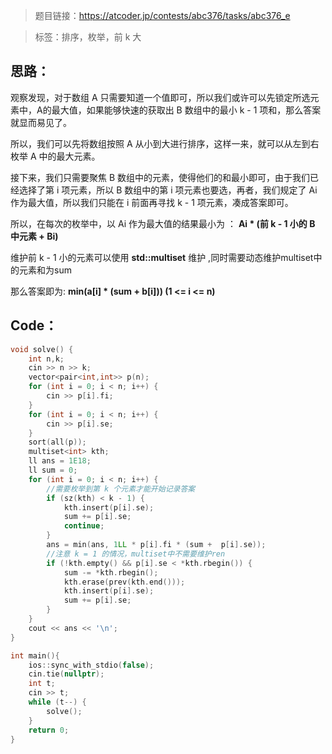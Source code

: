 > 题目链接：https://atcoder.jp/contests/abc376/tasks/abc376_e

> 标签：排序，枚举，前 k 大

## 思路：

观察发现，对于数组 A 只需要知道一个值即可，所以我们或许可以先锁定所选元素中，A的最大值，如果能够快速的获取出 B 数组中的最小 k - 1 项和，那么答案就显而易见了。

所以，我们可以先将数组按照 A 从小到大进行排序，这样一来，就可以从左到右枚举 A 中的最大元素。

接下来，我们只需要聚焦 B 数组中的元素，使得他们的和最小即可，由于我们已经选择了第 i 项元素，所以 B 数组中的第 i 项元素也要选，再者，我们规定了 Ai 作为最大值，所以我们只能在 i 前面再寻找 k - 1 项元素，凑成答案即可。

所以，在每次的枚举中，以 Ai 作为最大值的结果最小为 ： **Ai * (前 k - 1 小的 B 中元素 + Bi)**

维护前 k - 1 小的元素可以使用 **std::multiset** 维护 ,同时需要动态维护multiset中的元素和为sum

那么答案即为:  **min(a[i] * (sum + b[i])) (1 <= i <= n)**



## Code：

```cpp
void solve() {
    int n,k;
    cin >> n >> k;
    vector<pair<int,int>> p(n);
    for (int i = 0; i < n; i++) {
        cin >> p[i].fi;
    }
    for (int i = 0; i < n; i++) {
        cin >> p[i].se;
    }
    sort(all(p));
    multiset<int> kth;
    ll ans = 1E18;
    ll sum = 0;
    for (int i = 0; i < n; i++) {
        //需要枚举到第 k 个元素才能开始记录答案
        if (sz(kth) < k - 1) {
            kth.insert(p[i].se);
            sum += p[i].se;
            continue;
        }
        ans = min(ans, 1LL * p[i].fi * (sum +  p[i].se));
        //注意 k = 1 的情况，multiset中不需要维护ren
        if (!kth.empty() && p[i].se < *kth.rbegin()) {
            sum -= *kth.rbegin();
            kth.erase(prev(kth.end()));
            kth.insert(p[i].se);
            sum += p[i].se;
        }
    }
    cout << ans << '\n';
}

int main(){
    ios::sync_with_stdio(false);
    cin.tie(nullptr);    
    int t;
    cin >> t;
    while (t--) {
        solve();
    }
    return 0;
}
```

